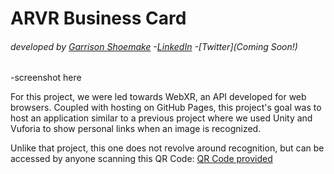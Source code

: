 # ARVR Business Card
###### developed by [Garrison Shoemake](https://github.com/Garrison-Shoemake) -[LinkedIn](https://www.linkedin.com/in/garrison-shoemake/) -[Twitter](Coming Soon!)


-screenshot here

For this project, we were led towards WebXR, an API developed for web browsers. Coupled with hosting on GitHub Pages, this project's goal was to host an application similar to a previous project where we used Unity and Vuforia to show personal links when an image is recognized.

Unlike that project, this one does not revolve around recognition, but can be accessed by anyone scanning this QR Code: [QR Code provided](./QR_Code.png)

